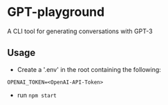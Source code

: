# GPT-playground

A CLI tool for generating conversations with GPT-3

## Usage
- Create a '.env' in the root containing the following:

```
OPENAI_TOKEN=<OpenAI-API-Token>
```

- run ``npm start``

